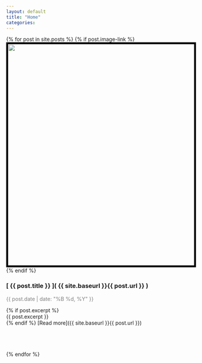 ```yaml
---
layout: default
title: "Home"
categories: 
---
```


{% for post in site.posts %}
{% if post.image-link %}
<img width="600px" src="{{ site.baseurl }}/images/{{ post.image-link }}" style="border: 5px solid black" />
{% endif %}
### [ {{ post.title }} ]( {{ site.baseurl }}{{ post.url }} )
<p style="color:grey">{{ post.date | date: "%B %d, %Y" }} </p>
{% if post.excerpt %}
<article>
{{ post.excerpt }}
</article>
{% endif %}
[Read more]({{ site.baseurl }}{{ post.url }})
<br><br><br><br><br>
{% endfor %}



